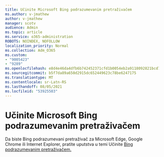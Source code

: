 ```yaml
---
title: Učinite Microsoft Bing podrazumevanim pretraživačem
ms.author: v-jmathew
author: v-jmathew
manager: scotv
audience: Admin
ms.topic: article
ms.service: o365-administration
ROBOTS: NOINDEX, NOFOLLOW
localization_priority: Normal
ms.collection: Adm_O365
ms.custom:
- "9005423"
- "9289"
ms.openlocfilehash: e8d4e46da4dfb6b742452371cfd1b0054eb2a9118092821bcd7b66ef4121d02f
ms.sourcegitcommit: b5f7da89a650d2915dc652449623c78be6247175
ms.translationtype: MT
ms.contentlocale: sr-Latn-RS
ms.lasthandoff: 08/05/2021
ms.locfileid: "53925503"
---
```

# <a name="make-microsoft-bing-your-default-search-engine"></a>Učinite Microsoft Bing podrazumevanim pretraživačem

Da biste Bing podrazumevani pretraživač za Microsoft Edge, Google Chrome ili Internet Explorer, pratite uputstva u temi Učinite [Bing podrazumevanim pretraživačem.](https://go.microsoft.com/fwlink/?linkid=2148834)
